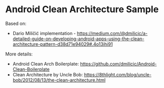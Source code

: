 # Android Clean Architecture Sample

Based on:

- Dario Miličić implementation - https://medium.com/@dmilicic/a-detailed-guide-on-developing-android-apps-using-the-clean-architecture-pattern-d38d71e94029#.4o13ihi91

More details:
- Android Clean Arch Boilerplate: https://github.com/dmilicic/Android-Clean-Boilerplate
- Clean Architecture by Uncle Bob: https://8thlight.com/blog/uncle-bob/2012/08/13/the-clean-architecture.html

